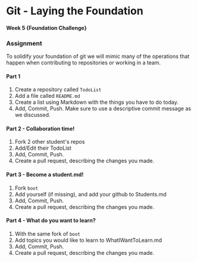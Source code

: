 # Git - Laying the Foundation
#### Week 5 {Foundation Challenge}

### Assignment
To solidify your foundation of git we will mimic many of the operations that happen when contributing to repositories or working in a team.

#### Part 1
1. Create a repository called `TodoList`
2. Add a file called `README.md `
3. Create a list using Markdown with the things you have to do today.
4. Add, Commit, Push. Make sure to use a descriptive commit message as we discussed.

#### Part 2 - Collaboration time!
1. Fork 2 other student's repos
2. Add/Edit their TodoList
3. Add, Commit, Push.
4. Create a pull request, describing the changes you made.

#### Part 3 - Become a student.md!
1. Fork `boot`
2. Add yourself (if missing), and add your github to Students.md
3. Add, Commit, Push.
4. Create a pull request, describing the changes you made.

#### Part 4 - What do you want to learn?
1. With the same fork of `boot`
2. Add topics you would like to learn to WhatIWantToLearn.md
3. Add, Commit, Push.
4. Create a pull request, describing the changes you made.

